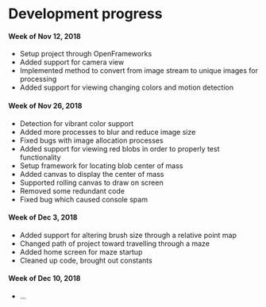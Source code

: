 <h1>Development progress</h1>

<h4>Week of Nov 12, 2018</h4>
<p>
<ul>
<li>Setup project through OpenFrameworks</li>
<li>Added support for camera view</li>
<li>Implemented method to convert from image stream to unique images for processing</li>
<li>Added support for viewing changing colors and motion detection</li>
</ul> 
</p>

<h4>Week of Nov 26, 2018</h4>
<p>
<ul>
<li>Detection for vibrant color support</li>
<li>Added more processes to blur and reduce image size</li>
<li>Fixed bugs with image allocation processes</li>
<li>Added support for viewing red blobs in order to properly test functionality</li>
<li>Setup framework for locating blob center of mass</li>
<li>Added canvas to display the center of mass</li>
<li>Supported rolling canvas to draw on screen</li>
<li>Removed some redundant code</li>
<li>Fixed bug which caused console spam</li>
</ul> 
</p>

<h4>Week of Dec 3, 2018</h4>
<p>
<ul>
<li>Added support for altering brush size through a relative point map</li>
<li>Changed path of project toward travelling through a maze</li>
<li>Added home screen for maze startup</li>
<li>Cleaned up code, brought out constants</li>
</ul> 
</p>

<h4>Week of Dec 10, 2018</h4>
<p>
<ul>
<li>...</li>
</ul> 
</p>
